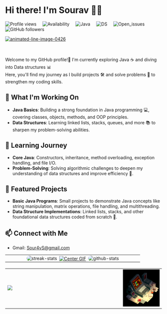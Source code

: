 # Hi there! I'm Sourav 👋✨

![Profile views](https://komarev.com/ghpvc/?username=Sour4vS&color=blue) &nbsp;&nbsp;&nbsp; ![Availability](https://img.shields.io/badge/Status-Active-green) &nbsp;&nbsp;&nbsp; ![Java](https://img.shields.io/badge/Java-Beginner-orange) &nbsp;&nbsp;&nbsp; ![DS](https://img.shields.io/badge/Data_Structures-Beginner-blue) &nbsp;&nbsp;&nbsp; ![Open_issues](https://img.shields.io/github/issues/Sour4vS/REPOSITORY_NAME?color=red) &nbsp;&nbsp;&nbsp; ![GitHub followers](https://img.shields.io/github/followers/Sour4vS?label=Followers&color=yellow)

<a href="https://www.animatedimages.org/cat-lines-562.htm">
  <img src="https://www.animatedimages.org/data/media/562/animated-line-image-0426.gif" 
       border="0" 
       alt="animated-line-image-0426" 
       width="1920" 
       height="2.3" />
</a>



<br><br>
Welcome to my GitHub profile!🌟 
I'm currently exploring Java ☕ and diving into Data structures 📊  <br>
Here, you'll find my journey as I build projects 🛠️ and solve problems 🧩 to strengthen my coding skills.

## 🔭 What I'm Working On

- **Java Basics**: Building a strong foundation in Java programming 💻, covering classes, objects, methods, and OOP principles.
- **Data Structures**: Learning linked lists, stacks, queues, and more 📚 to sharpen my problem-solving abilities.

## 🌱 Learning Journey

- **Core Java**: Constructors, inheritance, method overloading, exception handling, and file I/O.
- **Problem-Solving**: Solving algorithmic challenges to deepen my understanding of data structures and improve efficiency 🚀.

## 📂 Featured Projects

- **Basic Java Programs**: Small projects to demonstrate Java concepts like string manipulation, matrix operations, file handling, and multithreading.
- **Data Structure Implementations**: Linked lists, stacks, and other foundational data structures coded from scratch 🔢.

## 📫 Connect with Me

- Gmail: Sour4vS@gmail.com

<table align="center" style="width:100%; border-collapse: collapse; margin-bottom: 20px;">
    <tr>
        <td width="40%" align="right">
                <img src="https://streak-stats.demolab.com/?user=Sour4vS&theme=react&border=61dafb&hide_border=true" alt="streak-stats" style="width: 100%; border-radius: 10px;" />
        </td>
      <td width="20%" align="center" style="border: none; padding: 0;">
    <a href="https://giphy.com/" title="Go to Source" style="border: none;">
        <img src="https://media.giphy.com/media/UCm27xoAXWkG6eZk0n/giphy.gif?cid=ecf05e473ce4pvsjkyw7e4ee6im7g7tv957qwuhi341rr3tr&ep=v1_gifs_search&rid=giphy.gif&ct=g" 
             alt="Center GIF" style="width: 100%; border: none;" />
    </a>
</td>
         <td width="40%" align="left">
           <img src="https://github-readme-stats.vercel.app/api?username=Sour4vS&show_icons=true&theme=react&border_color=61dafb&hide_border=true" alt="github-stats" style="width: 100%; border-radius: 10px;" />
        </td>
    </tr>
</table>
 

 <table>
  <tr>
    <td width="73%">
      <img src="https://github-readme-activity-graph.vercel.app/graph?username=Sour4vS&theme=react-dark&bg_color=20232a&hide_border=true" width="100%"/>
    </td>
    <td width="26%">
   <img src="https://github.com/Sour4vS/Sour4vS/blob/main/829afba7de253e927c9c56bd58c4ba3d.gif" width="100%">
</td>

</table>


  
